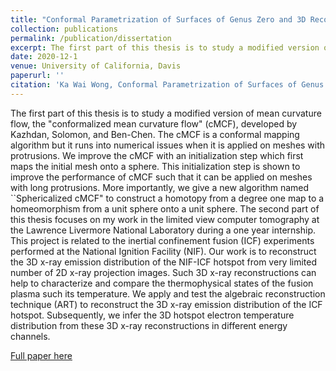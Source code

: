 ```yaml
---
title: "Conformal Parametrization of Surfaces of Genus Zero and 3D Reconstruction of Nuclear Fusion Hotspots"
collection: publications
permalink: /publication/dissertation
excerpt: The first part of this thesis is to study a modified version of mean curvature flow, the "conformalized mean curvature flow" (cMCF), developed by Kazhdan, Solomon, and Ben-Chen. The cMCF is a conformal mapping algorithm but it runs into numerical issues when it is applied on meshes with protrusions. We improve the cMCF with an initialization step which first maps the initial mesh onto a sphere. This initialization step is shown to improve the performance of cMCF such that it can be applied on meshes with long protrusions. More importantly, we give a new algorithm named ``Sphericalized cMCF" to construct a homotopy from a degree one map to a homeomorphism from a unit sphere onto a unit sphere. The second part of this thesis focuses on my work in the limited view computer tomography at the Lawrence Livermore National Laboratory during a one year internship. This project is related to the inertial confinement fusion (ICF) experiments performed at the National Ignition Facility (NIF). Our work is to reconstruct the 3D x-ray emission distribution of the NIF-ICF hotspot from very limited number of 2D x-ray projection images. Such 3D x-ray reconstructions can help to characterize and compare the thermophysical states of the fusion plasma such its temperature. We apply and test the algebraic reconstruction technique (ART) to reconstruct the 3D x-ray emission distribution of the ICF hotspot. Subsequently, we infer the 3D hotspot electron temperature distribution from these 3D x-ray reconstructions in different energy channels.
date: 2020-12-1
venue: University of California, Davis
paperurl: ''
citation: 'Ka Wai Wong, Conformal Parametrization of Surfaces of Genus Zero and 3D Reconstruction of Nuclear Fusion Hotspots, UC Davis Dissertation, (2020).'
---
```

The first part of this thesis is to study a modified version of mean curvature flow, the "conformalized mean curvature flow" (cMCF), developed by Kazhdan, Solomon, and Ben-Chen. The cMCF is a conformal mapping algorithm but it runs into numerical issues when it is applied on meshes with protrusions. We improve the cMCF with an initialization step which first maps the initial mesh onto a sphere. This initialization step is shown to improve the performance of cMCF such that it can be applied on meshes with long protrusions. More importantly, we give a new algorithm named ``Sphericalized cMCF" to construct a homotopy from a degree one map to a homeomorphism from a unit sphere onto a unit sphere. 
The second part of this thesis focuses on my work in the limited view computer tomography at the Lawrence Livermore National Laboratory during a one year internship. This project is related to the inertial confinement fusion (ICF) experiments performed at the National Ignition Facility (NIF). Our work is to reconstruct the 3D x-ray emission distribution of the NIF-ICF hotspot from very limited number of 2D x-ray projection images. Such 3D x-ray reconstructions can help to characterize and compare the thermophysical states of the fusion plasma such its temperature. We apply and test the algebraic reconstruction technique (ART) to reconstruct the 3D x-ray emission distribution of the ICF hotspot. Subsequently, we infer the 3D hotspot electron temperature distribution from these 3D x-ray reconstructions in different energy channels.

[Full paper here](http://karrywong.github.io/files/Dissertation-compressed.pdf)
